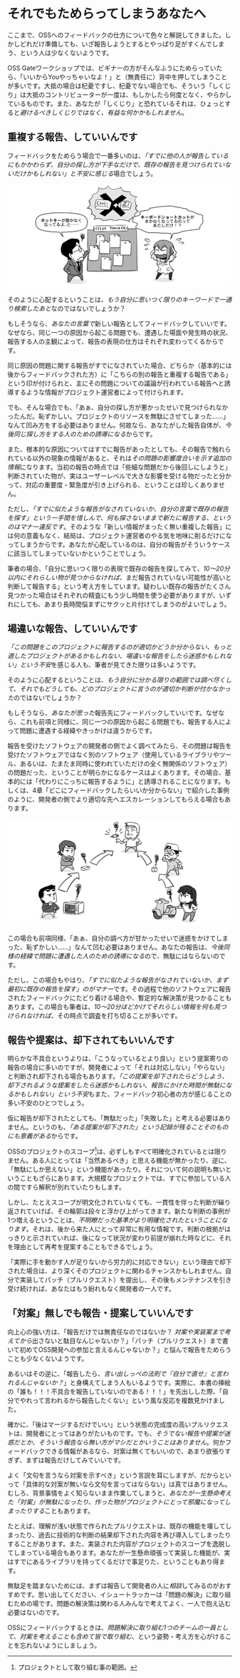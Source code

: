 # それでもためらってしまうあなたへ

ここまで、OSSへのフィードバックの仕方について色々と解説してきました。しかしどれだけ準備しても、いざ報告しようとするとやっぱり足がすくんでしまう、という人は少なくないようです。

OSS Gateワークショップでは、ビギナーの方がそんなふうにためらっていたら、「いいからYouやっちゃいなよ！」と（無責任に）背中を押してしまうことが多いです。大抵の場合は杞憂ですし、杞憂でない場合でも、そういう「しくじり」は大抵のコントリビューターが一度は、もしかしたら何度となく、やらかしているものです。また、あなたが「しくじり」と恐れているそれは、ひょっとすると*避けるべきしくじりではなく、有益な何かかもしれません*。


## 重複する報告、していいんです

フィードバックをためらう場合で一番多いのは、*「すでに他の人が報告しているにもかかわらず、自分の探し方が下手なだけで、既存の報告を見つけられていないだけかもしれない」と不安に感じる*場合でしょう。

![違う言葉でされた報告は見つからないことがある](images/hesitation-different-terms.png)

そのように心配するということは、*もう自分に思いつく限りのキーワードで一通り検索したあと*なのではないでしょうか？

もしそうなら、*あなたの言葉で*新しい報告としてフィードバックしていいです。なぜなら、同じ一つの原因から起こる問題でも、遭遇した場面や発生時の状況、報告する人の主観によって、報告の表現の仕方はそれぞれ変わってくるからです。

同じ原因の問題に関する報告がすでになされていた場合、どちらか（基本的には後からフィードバックされた方）に「こちらの別の報告と重複する報告である」という印が付けられと、主にその問題についての議論が行われている報告へと誘導するような情報がプロジェクト運営者によって付けられます。

でも、そんな場合でも、「あぁ、自分の探し方が悪かったせいで見つけられなかったんだ。恥ずかしい。プロジェクトのリソースを無駄にさせてしまった……」なんて凹み方をする必要はありません。何故なら、あなたがした報告自体が、*今後同じ探し方をする人のための誘導になる*からです。

<!-- 誘導になった事例をイラストにする -->

また、根本的な原因についてはすでに報告があったとしても、その報告で触れられている以外の現象の情報があると、それは*その問題の影響度合いを示す追加の情報*になります。当初の報告の時点では「些細な問題だから後回しにしようと」判断されていた物が、実はユーザーレベルで大きな影響を受ける物だったと分かって、対応の重要度・緊急度が引き上げられる、ということは珍しくありません。

ただし、*「すでに似たような報告がなされていないか、自分の言葉で既存の報告を探す」という一手間を惜しんで、何も探さないままで新たに報告する、というのはマナー違反です*。そのような「新しい情報がまったく無い重複した報告」には何の意義もなく、結局は、プロジェクト運営者のやる気を地味に削るだけになってしまうからです。あなたが心配しているのは、自分の報告がそういうケースに該当してしまっていないかということでしょう。

筆者の場合、「自分に思いつく限りの表現で既存の報告を探してみて、*10～20分以内にそれらしい物が見つからなければ*、まだ報告されていない可能性が高いと判断して報告する」という考え方をしています。疑わしい既存の報告がたくさん見つかった場合はそれぞれの精査にもう少し時間を使う必要がありますが、いずれにしても、あまり長時間悩まずにサクッと片付けてしまうのがよいでしょう。


## 場違いな報告、していいんです

*「この問題をこのプロジェクトに報告するのが適切かどうか分からない、もっと適したプロジェクトがあるかもしれない、場違いな報告をしたら迷惑かもしれない」という不安*を感じる人も、筆者が見てきた限りは多いようです。

そのように心配するということは、*もう自分に分かる限りの範囲では調べ尽くして、それでもどうしても、どのプロジェクトに言うのが適切か判断が付かなかった*のではないでしょうか？

もしそうなら、*あなたが思った*報告先にフィードバックしていいです。なぜなら、これも前項と同様に、同じ一つの原因から起こる問題でも、報告する人によって問題に遭遇する経緯やきっかけは違うからです。

報告を受けたソフトウェアの開発者の側でよく調べてみたら、その問題は報告を受けたソフトウェアではなく別のソフトウェア（使用しているライブラリやツール、あるいは、たまたま同時に使われていただけの全く無関係のソフトウェア）の問題だった、ということが明らかになるケースはよくあります。その場合、基本的には「代わりにこっちに報告するように」と誘導されることになります。もしくは、4章「どこにフィードバックしたらいいか分からない」で紹介した事例のように、開発者の側でより適切な先へエスカレーションしてもらえる場合もあります。

![異なる経路から同じ原因にたどり着くこともある](images/hesitation-different-path.png)

この場合も前項同様、「あぁ、自分の調べ方が甘かったせいで迷惑をかけてしまった、恥ずかしい……」なんて凹む必要はありません。あなたの報告は、*今後同様の経緯で問題に遭遇した人のための誘導になる*ので、無駄にはならないのです。

ただし、この場合もやはり、*「すでに似たような報告がなされていないか、まず最初に既存の報告を探す」のがマナー*です。その過程で他のソフトウェアに報告されたフィードバックにたどり着ける場合や、暫定的な解決策が見つかることもあります。この場合も筆者は、*10～20分ほどかけてそれらしい情報を何も見つけられなければ*、その時点で調査を打ち切ることが多いです。


## 報告や提案は、却下されてもいいんです

明らかな不具合というよりは、「こうなっているとより良い」という提案寄りの報告の場合に多いのですが、開発者によって「それは対応しない」「やらない」と判断され却下される場合もあります。*「この提案を却下されたらどうしよう、却下されるような提案をしたら迷惑かもしれない、報告にかけた時間が無駄になるかもしれない」という不安*もまた、フィードバック初心者の方が感じることの多い不安のひとつでしょう。

仮に報告が却下されたとしても、「無駄だった」「失敗した」と考える必要はありません。というのも、*「ある提案が却下された」という記録が残ることそのものにも意義がある*からです。

OSSのプロジェクトのスコープ[^scope]は、必ずしもすべて明確化されているとは限りません。ある人にとっては「当然あるべき」と思える機能が無かったり、逆に、「無駄にしか思えない」という機能があったり。それについて何の説明も無いということもざらにあります。大規模なプロジェクトでは、すでに参加している人の間ですら解釈が別れていたりもします。

[^scope]: プロジェクトとして取り組む事の範囲。

しかし、たとえスコープが明文化されていなくても、一貫性を伴った判断が繰り返されていけば、その輪郭は段々と浮かび上がってきます。新たな判断の事例が1つ増えるということは、*不明瞭だった基準がより明確化されたということになります*。それは、後から来た人にとって非常に有用な情報です。判断の根拠がはっきりと示されていれば、後になって状況が変わり前提が崩れた時などに、それを理由として再考を提案することもできるでしょう。

「実際に手を動かす人が足りないから労力的に対応できない」という理由で却下された場合は、より深くそのプロジェクトに関わるチャンスかもしれません。自分で実装してパッチ（プルリクエスト）を提出し、その後もメンテナンスを引き受け続ければ、あなたはもう紛れもなく開発者の一人です。


## 「対案」無しでも報告・提案していいんです

向上心の強い方は、「報告だけでは無責任なのではないか？ *対案や実装案まで考えてから*出さないと駄目なんじゃないか？」「パッチ（プルリクエスト）まで書いて初めてOSS開発への参加と言えるんじゃないか？」と悩んで報告をためらうことも少なくないようです。

あるいはその逆に、「報告したら、*言い出しっぺの法則で『自分で直せ』と言われるんじゃないか？*」と身構えてしまう人もいるようです。実際に、本書の挿絵の「誰も！！！不具合を報告していないのである！！！」を先出しした際、「自分でやれって言われるから報告したくない」という風な反応を複数見かけました。

確かに、「後はマージするだけでいい」という状態の完成度の高いプルリクエストは、開発者にとってはありがたいものです。でも、*そうでない報告や提案が迷惑だとか、そういう報告なら無い方がマシだとかいうことはありません*。何かフィードバックできる情報があるなら、対案は無くてもいいので、あまり欲張りすぎず、まずは報告だけしてみていいです。

よく「文句を言うなら対案を示すべき」という言説を耳にしますが、だからといって「具体的な対案が無いなら文句を言ってはならない」は真ではありません。むしろ、背景事情をよく知らないまま作業してしまうと、*あなたが一生懸命考えた「対案」が無駄になったり、作った物がプロジェクトにとって邪魔になってしまったりする*こともあります。

たとえば、理解が浅い状態で作られたプルリクエストは、既存の機能を壊してしまったり、過去に技術的な判断の結果却下された内容を再び導入してしまったりすることがあります。また、実装された内容がプロジェクトのスコープを逸脱してしまっている場合もあります。あなたが一生懸命頑張って実装した機能が、実はすでにあるライブラリを持ってくるだけで事足りた、ということもあり得ます。

無駄足を踏まないためには、まずは報告して開発者の人に*相談*してみるのがおすすめです。思い出してください、イシュートラッカーは「問題の解決」に取り組むための場です。問題の解決策は関わる人みんなで考えてよく、一人で抱え込む必要はないのです。

OSSにフィードバックするときは、*問題解決に取り組む1つのチームの一員として、対案を考えることも含めて皆で取り組む*、という姿勢・考え方を心がけることを忘れないようにしましょう。
